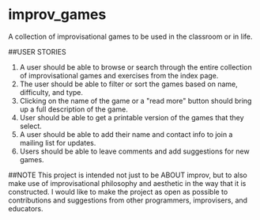 # improv_games
A collection of improvisational games to be used in the classroom or in life.

##USER STORIES

1. A user should be able to browse or search through the entire collection of improvisational games and exercises from the index page.
2. The user should be able to filter or sort the games based on name, difficulty, and type.
3. Clicking on the name of the game or a "read more" button should bring up a full description of the game.
4. User should be able to get a printable version of the games that they select.
5. A user should be able to add their name and contact info to join a mailing list for updates.
6. Users should be able to leave comments and add suggestions for new games.

##NOTE
This project is intended not just to be ABOUT improv, but to also make use of improvisational philosophy and aesthetic in the way that it is constructed. I would like to make the project as open as possible to contributions and suggestions from other programmers, improvisers, and educators.
